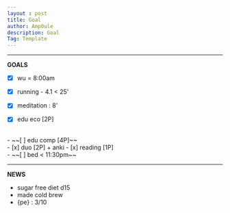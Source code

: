 ```yaml
---
layout : post
title: Goal
author: Amp0ule
description: Goal
Tag: Template
---
```


****
**GOALS**

- [x] wu = 8:00am
- [x] running - 4.1 < 25' 
- [x] meditation : 8'
- [x] edu eco [2P]



<br/>
- ~~[ ] edu comp [4P]~~

<br/>
- [x] duo [2P] + anki 
- [x] reading [1P]

<br/>
- ~~[ ] bed < 11:30pm~~

*****
**NEWS**

- sugar free diet d15
- made cold brew
- {pe} : 3/10


